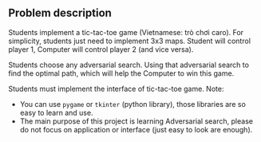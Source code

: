 ## Problem description
Students implement a tic-tac-toe game (Vietnamese: trò chơi caro). For simplicity, students just
need to implement 3x3 maps. Student will control player 1, Computer will control player 2 (and
vice versa).

Students choose any adversarial search. Using that adversarial search to find the optimal
path, which will help the Computer to win this game.

Students must implement the interface of tic-tac-toe game. Note:
- You can use `pygame` or `tkinter` (python library), those libraries are so easy to learn and
use.
- The main purpose of this project is learning Adversarial search, please do not focus on
application or interface (just easy to look are enough).
